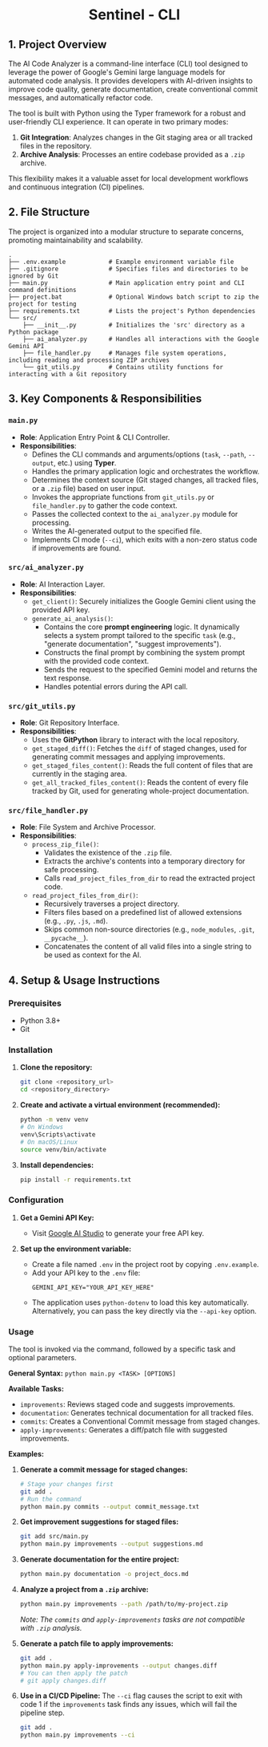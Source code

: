 <h1 align="center">Sentinel - CLI</h1>

## 1. Project Overview

The AI Code Analyzer is a command-line interface (CLI) tool designed to leverage the power of Google's Gemini large language models for automated code analysis. It provides developers with AI-driven insights to improve code quality, generate documentation, create conventional commit messages, and automatically refactor code.

The tool is built with Python using the Typer framework for a robust and user-friendly CLI experience. It can operate in two primary modes:
1.  **Git Integration**: Analyzes changes in the Git staging area or all tracked files in the repository.
2.  **Archive Analysis**: Processes an entire codebase provided as a `.zip` archive.

This flexibility makes it a valuable asset for local development workflows and continuous integration (CI) pipelines.

## 2. File Structure

The project is organized into a modular structure to separate concerns, promoting maintainability and scalability.

```
.
├── .env.example            # Example environment variable file
├── .gitignore              # Specifies files and directories to be ignored by Git
├── main.py                 # Main application entry point and CLI command definitions
├── project.bat             # Optional Windows batch script to zip the project for testing
├── requirements.txt        # Lists the project's Python dependencies
└── src/
    ├── __init__.py         # Initializes the 'src' directory as a Python package
    ├── ai_analyzer.py      # Handles all interactions with the Google Gemini API
    ├── file_handler.py     # Manages file system operations, including reading and processing ZIP archives
    └── git_utils.py        # Contains utility functions for interacting with a Git repository
```

## 3. Key Components & Responsibilities

### `main.py`
-   **Role**: Application Entry Point & CLI Controller.
-   **Responsibilities**:
    -   Defines the CLI commands and arguments/options (`task`, `--path`, `--output`, etc.) using **Typer**.
    -   Handles the primary application logic and orchestrates the workflow.
    -   Determines the context source (Git staged changes, all tracked files, or a `.zip` file) based on user input.
    -   Invokes the appropriate functions from `git_utils.py` or `file_handler.py` to gather the code context.
    -   Passes the collected context to the `ai_analyzer.py` module for processing.
    -   Writes the AI-generated output to the specified file.
    -   Implements CI mode (`--ci`), which exits with a non-zero status code if improvements are found.

### `src/ai_analyzer.py`
-   **Role**: AI Interaction Layer.
-   **Responsibilities**:
    -   `get_client()`: Securely initializes the Google Gemini client using the provided API key.
    -   `generate_ai_analysis()`:
        -   Contains the core **prompt engineering** logic. It dynamically selects a system prompt tailored to the specific `task` (e.g., "generate documentation", "suggest improvements").
        -   Constructs the final prompt by combining the system prompt with the provided code context.
        -   Sends the request to the specified Gemini model and returns the text response.
        -   Handles potential errors during the API call.

### `src/git_utils.py`
-   **Role**: Git Repository Interface.
-   **Responsibilities**:
    -   Uses the **GitPython** library to interact with the local repository.
    -   `get_staged_diff()`: Fetches the `diff` of staged changes, used for generating commit messages and applying improvements.
    -   `get_staged_files_content()`: Reads the full content of files that are currently in the staging area.
    -   `get_all_tracked_files_content()`: Reads the content of every file tracked by Git, used for generating whole-project documentation.

### `src/file_handler.py`
-   **Role**: File System and Archive Processor.
-   **Responsibilities**:
    -   `process_zip_file()`:
        -   Validates the existence of the `.zip` file.
        -   Extracts the archive's contents into a temporary directory for safe processing.
        -   Calls `read_project_files_from_dir` to read the extracted project code.
    -   `read_project_files_from_dir()`:
        -   Recursively traverses a project directory.
        -   Filters files based on a predefined list of allowed extensions (e.g., `.py`, `.js`, `.md`).
        -   Skips common non-source directories (e.g., `node_modules`, `.git`, `__pycache__`).
        -   Concatenates the content of all valid files into a single string to be used as context for the AI.

## 4. Setup & Usage Instructions

### Prerequisites
-   Python 3.8+
-   Git

### Installation
1.  **Clone the repository:**
    ```sh
    git clone <repository_url>
    cd <repository_directory>
    ```

2.  **Create and activate a virtual environment (recommended):**
    ```sh
    python -m venv venv
    # On Windows
    venv\Scripts\activate
    # On macOS/Linux
    source venv/bin/activate
    ```

3.  **Install dependencies:**
    ```sh
    pip install -r requirements.txt
    ```

### Configuration
1.  **Get a Gemini API Key:**
    -   Visit [Google AI Studio](https://aistudio.google.com/) to generate your free API key.

2.  **Set up the environment variable:**
    -   Create a file named `.env` in the project root by copying `.env.example`.
    -   Add your API key to the `.env` file:
        ```env
        GEMINI_API_KEY="YOUR_API_KEY_HERE"
        ```
    -   The application uses `python-dotenv` to load this key automatically. Alternatively, you can pass the key directly via the `--api-key` option.

### Usage
The tool is invoked via the command, followed by a specific task and optional parameters.

**General Syntax:**
`python main.py <TASK> [OPTIONS]`

**Available Tasks:**
-   `improvements`: Reviews staged code and suggests improvements.
-   `documentation`: Generates technical documentation for all tracked files.
-   `commits`: Creates a Conventional Commit message from staged changes.
-   `apply-improvements`: Generates a diff/patch file with suggested improvements.

**Examples:**

1.  **Generate a commit message for staged changes:**
    ```sh
    # Stage your changes first
    git add .
    # Run the command
    python main.py commits --output commit_message.txt
    ```

2.  **Get improvement suggestions for staged files:**
    ```sh
    git add src/main.py
    python main.py improvements --output suggestions.md
    ```

3.  **Generate documentation for the entire project:**
    ```sh
    python main.py documentation -o project_docs.md
    ```

4.  **Analyze a project from a `.zip` archive:**
    ```sh
    python main.py improvements --path /path/to/my-project.zip
    ```
    *Note: The `commits` and `apply-improvements` tasks are not compatible with `.zip` analysis.*

5.  **Generate a patch file to apply improvements:**
    ```sh
    git add .
    python main.py apply-improvements --output changes.diff
    # You can then apply the patch
    # git apply changes.diff
    ```

6.  **Use in a CI/CD Pipeline:**
    The `--ci` flag causes the script to exit with code 1 if the `improvements` task finds any issues, which will fail the pipeline step.
    ```sh
    git add .
    python main.py improvements --ci
    ```
